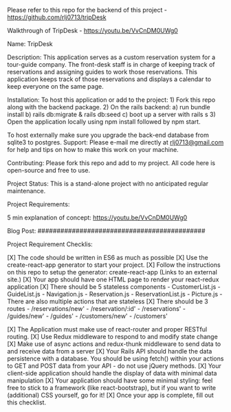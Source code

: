 Please refer to this repo for the backend of this project - https://github.com/rlj0713/tripDesk

Walkthrough of TripDesk - https://youtu.be/VvCnDM0UWg0

Name: TripDesk

Description: This application serves as a custom reservation system for a tour-guide company.  The front-desk staff is in charge of keeping track of reservations and assigning guides to work those reservations.  This application keeps track of those reservations and displays a calendar to keep everyone on the same page.

Installation: To host this application or add to the project: 1) Fork this repo along with the backend package. 2) On the rails backend: a) run bundle install b) rails db:migrate & rails db:seed c) boot up a server with rails s 3) Open the application locally using npm install followed by npm start.

To host externally make sure you upgrade the back-end database from sqlite3 to postgres.
Support: Please e-mail me directly at rlj0713@gmail.com for help and tips on how to make this work on your machine.

Contributing: Please fork this repo and add to my project. All code here is open-source and free to use.

Project Status: This is a stand-alone project with no anticipated regular maintenance.

Project Requirements:

5 min explanation of concept: https://youtu.be/VvCnDM0UWg0

Blog Post: ############################################

Project Requirement Checklis:

[X]  The code should be written in ES6 as much as possible
[X]  Use the create-react-app generator to start your project.
[X]  Follow the instructions on this repo to setup the generator: create-react-app (Links to an external site.)
[X]  Your app should have one HTML page to render your react-redux application
[X]  There should be 5 stateless components
        - CustomerList.js
        - GuideList.js
        - Navigation.js
        - Reservation.js
        - ReservationList.js
        - Picture.js
        - There are also multiple actions that are stateless
[X]  There should be 3 routes
        - /reservations/new'
        - /reservation/:id'
        - /reservations'
        - /guides/new'
        - /guides'
        - /customers/new'
        - /customers'

[X]  The Application must make use of react-router and proper RESTful routing.
[X]  Use Redux middleware to respond to and modify state change
[X]  Make use of async actions and redux-thunk middleware to send data to and receive data from a server
[X]  Your Rails API should handle the data persistence with a database. You should be using fetch() within your actions to GET and POST data from your API - do not use jQuery methods.
[X]  Your client-side application should handle the display of data with minimal data manipulation
[X]  Your application should have some minimal styling: feel free to stick to a framework (like react-bootstrap), but if you want to write (additional) CSS yourself, go for it!
[X]  Once your app is complete, fill out this checklist.